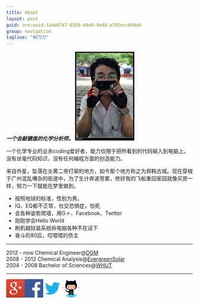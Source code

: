 ```yaml
---
title: About
layout: post
guid: urn:uuid:1a4e07d7-6569-49e8-9ad4-a785ecc094eb
group: navigation
tagline: "柳刀刀"
---
```




***一个会敲键盘的化学分析师。***
![avatar](/media/files/images/avatar.jpg)


一个化学专业的业余coding爱好者，能力仅限于把所看到的代码输入到电脑上。没有丝毫代码知识，没有任何编程方面的创造能力。  

来自外星，坠落在炎黄二帝打架的地方，如今那个地方称之为郑韩古城。现在穿梭于广州混乱嘈杂的街道中，为了生计奔波劳累，修好我的飞船重回家园就像买房一样，努力一下就能在梦里做到。   

   * 按照地球的标准，性别为男。  
   * IQ、EQ都不正常，社交恐惧症，怕死  
   * 会各种姿势爬墙，用G＋、Facebook、Twitter  
   * 刚刚学会Hello World  
   * 刷机越狱装系统拆电脑各种不在话下  
   * 奋斗的80后，哎喂喂的债主  
   
---

2012 - now Chemical Engineer@[DGM](http://www.dgm-usa.com/)  
2008 - 2012 Chemical Analysis@[EvergreenSolar](http://www.evergreensolar.com)  
2004 - 2008 Bachelor of Sciences@[WHUT](http://www.whut.edu.cn/)  

---

[![G+](/media/files/images/logo/gplus.jpg)](https://plus.google.com/u/0/106074611172059885510/about)[![facebook](/media/files/images/logo/facebook.jpg)](https://www.facebook.com/lau.adresty)[![twitter](/media/files/images/logo/twitter.jpg)](http://www.twitter.com/adresty)[![github](/media/files/images/logo/github.jpg)](https://github.com/adresty)
